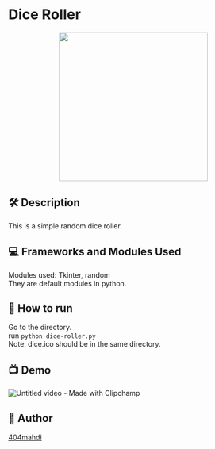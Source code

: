 # Dice Roller

<p align='center'><img src="https://github.com/404mahdi/500-beginner-python-projects/assets/119351159/9652069e-30c3-4883-ae94-aa4f13c3251f" height=300px></p>

## 🛠️ Description

This is a simple random dice roller.

## 💻 Frameworks and Modules Used

Modules used: Tkinter, random <br>
They are default modules in python.

## 🌟 How to run

Go to the directory. <br>
run `python dice-roller.py` <br>
Note: dice.ico should be in the same directory.

## 📺 Demo

![Untitled video - Made with Clipchamp](https://github.com/404mahdi/500-beginner-python-projects/assets/119351159/cad03f2b-f840-459f-9a9c-11e1bd311732)

## 🤖 Author

[404mahdi](https://github.com/404mahdi)
